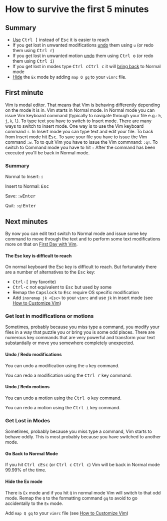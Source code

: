 # How to survive the first 5 minutes

## Summary

- [Use](#the-esc-key-is-difficult-to-reach) <kbd>Ctrl [</kbd> instead of <kbd>Esc</kbd> it is easier to reach
- If you get lost in unwanted modifications [undo](#undo--redo-modifications) them using `u` (or redo them using <kbd>Ctrl r</kbd>)
- If you get lost in unwanted motion [undo](#undo--redo-motions) them using <kbd>Ctrl o</kbd> (or redo them using <kbd>Ctrl i</kbd>)
- If you get lost in modes type <kbd>Ctrl c</kbd><kbd>Ctrl c</kbd> it will [bring back](#go-back-to-normal-mode) to Normal mode
- [Hide](#hide-the-ex-mode) the `Ex` mode by adding `map Q gq` to your `vimrc` file.

## First minute

Vim is modal editor. That means that Vim is behaving differently depending on the mode it is in. Vim starts in Normal
mode. In Normal mode you can issue Vim keyboard command (typically to navigate through your file e.g.: `h`, `j`, `k`,
`l`). To type text you have to switch to Insert mode. There are many ways to switch to insert mode. One way is to use
the Vim keyboard command `i`. In Insert mode you can type text and edit your file. To back from Insert mode hit
<kbd>Esc</kbd>. To save your file you have to issue the Vim command `:w`. To to quit Vim you have to issue the Vim
commnand: `:q!`. To switch to Command mode you have to hit `:` After the command has been executed you'll be back in
Normal mode.

### Summary

Normal to Insert: `i `

Insert to Normal: <kbd>Esc</kbd>

Save: `:w`<kbd>Enter</kbd>

Quit: `:q!`<kbd>Enter</kbd>

## Next minutes

By now you can edit text switch to Normal mode and issue some key command to move through the text and to perform some text
modifications more on that on [First Day with Vim](firstday.md).

#### The Esc key is difficult to reach

On normal keyboard the Esc key is difficult to reach.
But fortunately there are a number of alternatives to the <kbd>Esc</kbd> key:
- <kbd>Ctrl-[</kbd> (my favorite)
- <kbd>Ctrl-c</kbd> not equivalent to <kbd>Esc</kbd> but used by some
- Remap the <kbd>Capslock</kbd> to <kbd>Esc</kbd> require OS specific modification
- Add `inoremap jk <Esc>` to your `vimrc` and use `jk` in insert mode (see [How to Customize Vim](customize.md))

### Get lost in modifications or motions

Sometimes, probably because you miss type a command, you modify your files in a way that puzzle you or bring you is some
odd places.
There are numerous key commands that are very powerful and transform your text substantially or move you somewhere
completely unexpected.

#### Undo / Redo modifications

You can undo a modification using the `u` key command.

You can redo a modification using the <kbd>Ctrl r</kbd> key command.

#### Undo / Redo motions

You can undo a motion using the <kbd>Ctrl o</kbd> key command.

You can redo a motion using the <kbd>Ctrl i</kbd> key command.

### Get Lost in Modes

Sometimes, probably because you miss type a command, Vim starts to behave oddly.
This is most probably because you have switched to another mode.

#### Go Back to Normal Mode

If you hit <kbd>Ctrl c</kbd><kbd>Esc</kbd> (or <kbd>Ctrl c</kbd> <kbd>Ctrl c</kbd>) Vim will be back in Normal mode
99.99% of the time.

#### Hide the Ex mode

There is `Ex` mode and if you hit `Q` in normal mode Vim will switch to that odd mode. Remap the `Q` to the formatting
command `gq` to avoid to go accidentally to the `Ex` mode.

Add `map Q gq` to your `vimrc` file (see [How to Customize Vim](customize.md))

<!-- vim: set tw=120 : -->
